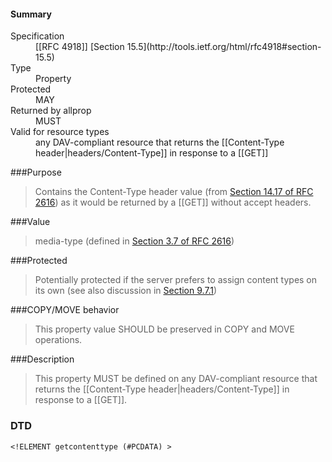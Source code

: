 <!-- --- title: DAV::getcontenttype -->

<div id="summary-box" markdown="1">
<h4>Summary</h4>

<dl>
<dt>Specification</dt>
<!-- insert the RFC number and the link to the original specification of this property -->
<dd markdown="1">[[RFC 4918]]
[Section 15.5](http://tools.ietf.org/html/rfc4918#section-15.5)
</dd>
<dt>Type</dt>
<dd markdown="1">Property
</dd>
<dt>Protected</dt>
<dd markdown="1">MAY
</dd>
<dt>Returned by allprop</dt>
<dd markdown="1">MUST
</dd>
<dt>Valid for resource types</dt>
<dd markdown="1">any DAV-compliant resource that returns the [[Content-Type header|headers/Content-Type]] in response to a [[GET]]
</dd>
</dl>

</div>

<!-- below is a list of common sections for property definitions. Adjust the list as needed. Don't forget to block-quote any text that's copied from the RFC -->

###Purpose
> Contains the Content-Type header value (from [Section 14.17 of RFC 2616](http://tools.ietf.org/html/rfc2616#section-14.17 )) as it would be returned by a [[GET]] without accept headers.

###Value
> media-type (defined in [Section 3.7 of RFC 2616](http://tools.ietf.org/html/rfc2616#section-3.7 ))

###Protected
> Potentially protected if the server prefers to assign content types on its own (see also discussion in [Section 9.7.1](http://tools.ietf.org/html/rfc4918#section-9.7.1))

###COPY/MOVE behavior
> This property value SHOULD be preserved in COPY and MOVE operations.

###Description
> This property MUST be defined on any DAV-compliant resource that returns the [[Content-Type header|headers/Content-Type]] in response to a [[GET]].

### DTD
> 
```
<!ELEMENT getcontenttype (#PCDATA) >
```
